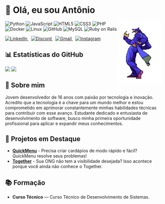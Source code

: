 
<h1> 👋 Olá, eu sou Antônio </h1> 
<div> <img src="Jotaro.gif" width="140" align="right" alt="Jotaro" top="10px"/> </div>

<p align="left">
<img src="https://cdn.jsdelivr.net/gh/devicons/devicon/icons/python/python-original.svg" alt="Python" height="40" width="50"/>
<img src="https://cdn.jsdelivr.net/gh/devicons/devicon/icons/javascript/javascript-original.svg" alt="JavaScript" height="40" width="50"/>
<img src="https://cdn.jsdelivr.net/gh/devicons/devicon/icons/html5/html5-original.svg" alt="HTML5" height="40" width="50"/>
<img src="https://cdn.jsdelivr.net/gh/devicons/devicon/icons/css3/css3-original.svg" alt="CSS3" height="40" width="50"/>
<img src="https://cdn.jsdelivr.net/gh/devicons/devicon/icons/php/php-original.svg" alt="PHP" height="40" width="50"/>
<img src="https://cdn.jsdelivr.net/gh/devicons/devicon/icons/docker/docker-original.svg" alt="Docker" height="40" width="50"/>
<img src="https://cdn.jsdelivr.net/gh/devicons/devicon/icons/linux/linux-original.svg" alt="Linux" height="40" width="50"/>
<img src="https://cdn.jsdelivr.net/gh/devicons/devicon/icons/github/github-original.svg" alt="GitHub" height="40" width="50"/>
<img src="https://cdn.jsdelivr.net/gh/devicons/devicon/icons/mysql/mysql-original.svg" alt="MySQL" height="40" width="50"/>
<img src="https://cdn.jsdelivr.net/gh/devicons/devicon/icons/rails/rails-plain-wordmark.svg" alt="Ruby on Rails" height="40" width="60"/>
</p>


<p align="left">
<a href="https://www.linkedin.com/in/antoniov1ctor/" target="_blank">
<img src="https://img.shields.io/badge/LinkedIn-%230077B5.svg?style=for-the-badge&logo=linkedin&logoColor=white" alt="LinkedIn"/>
</a>
&nbsp;
<a href="https://discordapp.com/users/v11ctor12" target="_blank">
<img src="https://img.shields.io/badge/Discord-%235865F2.svg?style=for-the-badge&logo=discord&logoColor=white" alt="Discord"/>
</a>
&nbsp;
<a href="mailto:antoniovictor.me@gmail.com" target="_blank">
<img src="https://img.shields.io/badge/Gmail-D14836?style=for-the-badge&logo=gmail&logoColor=white" alt="Gmail"/>
</a>
&nbsp;
<a href="https://www.instagram.com/seu.usuario/" target="_blank">
<img src="https://img.shields.io/badge/Instagram-%23E4405F.svg?style=for-the-badge&logo=instagram&logoColor=white" alt="Instagram"/>
</a>
</p>

## 📊 Estatísticas do GitHub

<p align="left">
<img src="https://github-readme-stats.vercel.app/api?username=AntonioV1ctor&show_icons=true&theme=dracula&include_all_commits=true&count_private=true&hide_border=false" height="150" />
<img src="https://github-readme-stats.vercel.app/api/top-langs?username=AntonioV1ctor&layout=compact&langs_count=5&theme=dracula&hide_border=false" height="150" />
</p>

## 🚀 Sobre mim

Jovem desenvolvedor de 16 anos com paixão por tecnologia e inovação. Acredito que a tecnologia é a chave para um mundo melhor e estou comprometido em aprimorar constantemente minhas habilidades técnicas para contribuir com esse avanço. Estudante dedicado e entusiasta de desenvolvimento de software, busco minha primeira oportunidade profissional para aplicar e expandir meus conhecimentos.

## 📌 Projetos em Destaque

- [**QuickMenu**](https://github.com/AntonioV1ctor/QuickMenu) - Precisa criar cardápios de modo rápido e fácil? QuickMenu resolve seus problemas!
- [**Together**](https://github.com/VoucherDesenvSenacHub/together) - Sua ONG não tem a visibilidade desejada? Isso acontece porque você ainda não conhece o Together.

## 📚 Formação

- **Curso Técnico** — Curso Técnico de Desenvolvimento de Sistemas.
